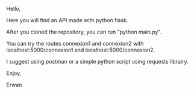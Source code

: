 Hello,

Here you will find an API made with python flask.

After you cloned the repository, you can run "python main.py".

You can try the routes connexion1 and connexion2 with localhost:5000/connexion1 and localhost:5000/connexion2.

I suggest using postman or a simple python script using requests librairy.

Enjoy,

Erwan
